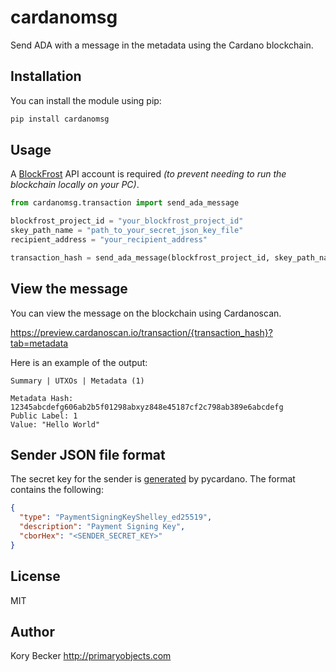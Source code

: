 # cardanomsg

Send ADA with a message in the metadata using the Cardano blockchain.

## Installation

You can install the module using pip:

```sh
pip install cardanomsg
```

## Usage

A [BlockFrost](https://blockfrost.io/) API account is required *(to prevent needing to run the blockchain locally on your PC)*.

```python
from cardanomsg.transaction import send_ada_message

blockfrost_project_id = "your_blockfrost_project_id"
skey_path_name = "path_to_your_secret_json_key_file"
recipient_address = "your_recipient_address"

transaction_hash = send_ada_message(blockfrost_project_id, skey_path_name, recipient_address, 1000000, "Hello World")
```

## View the message

You can view the message on the blockchain using Cardanoscan.

https://preview.cardanoscan.io/transaction/{transaction_hash}?tab=metadata

Here is an example of the output:

```
Summary | UTXOs | Metadata (1)

Metadata Hash: 12345abcdefg606ab2b5f01298abxyz848e45187cf2c798ab389e6abcdefg
Public Label: 1
Value: "Hello World"
```

## Sender JSON file format

The secret key for the sender is [generated](https://github.com/primaryobjects/cardano-tutorial/blob/main/generate.py) by pycardano. The format contains the following:

```json
{
  "type": "PaymentSigningKeyShelley_ed25519",
  "description": "Payment Signing Key",
  "cborHex": "<SENDER_SECRET_KEY>"
}
```

## License

MIT

## Author

Kory Becker
http://primaryobjects.com